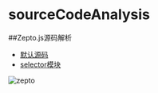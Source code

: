 # sourceCodeAnalysis

##Zepto.js源码解析

* [默认源码](https://github.com/stormtea123/sourceCodeAnalysis/tree/master/zepto/zepto.js)
* [selector模块](https://github.com/stormtea123/sourceCodeAnalysis/tree/master/zepto/selector.js)

![zepto](https://cloud.githubusercontent.com/assets/1193966/14452572/17e12172-00c2-11e6-993a-6d82f528ba6f.png)


